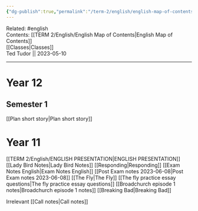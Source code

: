 ```yaml
---
{"dg-publish":true,"permalink":"/term-2/english/english-map-of-contents/"}
---
```


Related: #english  
Contents: [[TERM 2/English/English Map of Contents\|English Map of Contents]]  
[[Classes\|Classes]]  
Ted Tudor || 2023-05-10
***
# Year 12
## Semester 1 
[[Plan short story\|Plan short story]]





# Year 11
[[TERM 2/English/ENGLISH PRESENTATION\|ENGLISH PRESENTATION]]
[[Lady Bird Notes\|Lady Bird Notes]]
[[Responding\|Responding]]
[[Exam Notes English\|Exam Notes English]]
[[Post Exam notes 2023-06-08\|Post Exam notes 2023-06-08]]
[[The Fly\|The Fly]]
[[The fly practice essay questions\|The fly practice essay questions]]
[[Broadchurch episode 1 notes\|Broadchurch episode 1 notes]]
[[Breaking Bad\|Breaking Bad]]

Irrelevant 
[[Call notes\|Call notes]]
